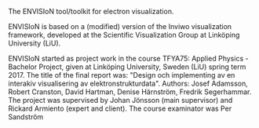 The ENVISIoN tool/toolkit for electron visualization.

ENVISIoN is based on a (modified) version of the Inviwo visualization framework, 
developed at the Scientific Visualization Group at Linköping University (LiU).

ENVISIoN started as project work in the course 
TFYA75: Applied Physics - Bachelor Project, given at Linköping University, Sweden (LiU) 
spring term 2017. The title of the final report was: "Design och implementing av en 
interakiv visualisering av elektronstrukturdata". Authors: Josef Adamsson, Robert Cranston, 
David Hartman, Denise Härnström, Fredrik Segerhammar. The project was supervised by 
Johan Jönsson (main supervisor) and Rickard Armiento (expert and client). 
The course examinator was Per Sandström

